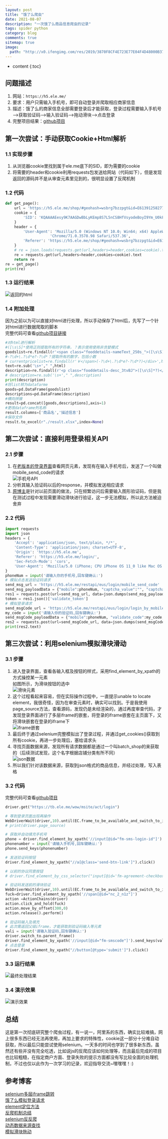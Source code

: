 ```yaml
---
layout: post
title: "饿了么爬虫"
date: 2021-08-07
description: "一次饿了么商品信息爬虫的记录"
tags: spider python
category: blog
comments: true
sitemap: true
image:
  path: "http://x0.ifengimg.com/res/2019/3870F8CF4E723E77E04F4D48000B376486E6006F_size27_w539_h271.jpeg"
---
```

* content
{:toc}

## 问题描述

1. 网站：`https://h5.ele.me/`  
2. 要求：用户只需输入手机号，即可自动登录并爬取相应商家信息  
3. 描述：饿了么的商家信息全部需要登录后才能获取，登录过程需要输入手机号——>获取验证码——>输入验证码——>拖动滑块——>点击登录
4. 完整项目结果：[github项目](https://github.com/Windy810/ElemeSpider)  
  
## 第一次尝试：手动获取Cookie+Html解析

### 1.1 实现步骤

1. 从浏览器cookie里找到属于ele.me底下的SID，即为需要的cookie
2. 将需要的header和cookie利用requests包发送给网站（代码如下），但是发现返回的源码并不是从审查元素里见到的，很明显设置了反爬机制

### 1.2 代码

```python
def get_page():
    url = 'https://h5.ele.me/shop/#geohash=wsbrg7bzzpgt&id=E6139125827790262630&rank_id=undefined&spm=a2ogi.13147251.shopList.5'
    cookie = {
        'SID': 'KQAAAAEesy9K7AAGDwBbLyKEmp8S7L5nCS8HfVsyodeBoyI9Ym_U0kFd',
    }
    header = {
        'User-Agent': 'Mozilla/5.0 (Windows NT 10.0; Win64; x64) AppleWebKit/537.36 (KHTML, like Gecko) '
                    'Chrome/71.0.3578.98 Safari/537.36',
        'Referer': 'https://h5.ele.me/shop/#geohash=wsbrg7bzzpgt&id=E6139125827790262630&rank_id=undefined&spm=a2ogi.13147251.shopList.5',
    }
    # re = json.loads(requests.get(url,headers=header,cookies=cookie).text)
    re = requests.get(url,headers=header,cookies=cookie).text
    return re
re = get_page()
print(re)
```

### 1.3 运行结果

![返回的html](https://raw.githubusercontent.com/Windy810/ElemeSpider/master/img/html.png)

### 1.4 附加处理

因为之前以为可以直接对html进行处理，所以手动保存了html后，先写了一个针对html进行数据爬取的脚本  
完整代码可查看[github项目链接](https://github.com/Windy810/ElemeSpider/blob/master/HtmlDataProcess/html_to_excel.py)

```python
#对html进行解析
#([\s\S]*使用正则提取所有的字符串，？表示使用使用非贪婪模式
goodslist=re.findall(r'<span class="fooddetails-nameText_250s_">([\s\S]*?)</span>',html)
#-?\d+\.?\d*e?-?\d*？提取所有的数字，包括小数
# currentpricelist=re.findall(r'￥</span>(-?\d+\.?\d*e?-?\d*?)</div>',html)
text=re.sub('\s+'," ",html)
description=re.findall(r'<p class="fooddetails-desc_3tvBJ">([\s\S]*?)</p>',text)
# description=re.sub('\s+'," ",description)
print(description)
#将list转为datafarme
goods=pd.DataFrame(goodslist)
descriptions=pd.DataFrame(description)
#横向拼接
result=pd.concat([goods,descriptions],axis=1)
#更改dataframe列名称
result.columns=['商品名','描述信息']
#保存文件
result.to_excel(r"./result.xlsx",index=None)
```

## 第二次尝试：直接利用登录相关API

### 2.1 步骤

1. 在[老版本的登录界面](https://h5.ele.me/login)查看网页元素，发现有在输入手机号后，发送了一个叫做mobile_send_code的请求  
![手机号API](https://pic2.zhimg.com/v2-eed560269e263bc62675d698078c25f5_r.jpg)
2. 分析其输入验证码以后的response，并模拟发送相应请求
3. [原博主](https://zhuanlan.zhihu.com/p/85503585)是针对以前页面的做法，只在频繁访问后需要输入图形验证码，但是我在测试过程中发现需要滑动滑块进行验证，这一步无法模拟，所以此方法被迫舍弃

### 2.2 代码

```python
import requests 
import json  
headers = { 
    'Accept': 'application/json, text/plain, */*', 
    'Content-Type': 'application/json; charset=UTF-8', 
    'Origin': 'https://h5.ele.me', 
    'Referer': 'https://h5.ele.me/login/', 
    'Sec-Fetch-Mode': 'cors', 
    'User-Agent': 'Mozilla/5.0 (iPhone; CPU iPhone OS 11_0 like Mac OS X) AppleWebKit/604.1.38 (KHTML, like Gecko) Version/11.0 Mobile/15A372 Safari/604.1' 
}  
phoneNum = input('请输入你的手机号,回车键确认:') 
# 模拟点击发送验证码请求 
send_msg_url = 'https://h5.ele.me/restapi/eus/login/mobile_send_code' 
send_msg_payloadData = {"mobile":phoneNum, "captcha_value":"", "captcha_hash":"", "scf":"ms"} 
res1 = requests.post(url=send_msg_url, data=json.dumps(send_msg_payloadData), headers=headers) 
token = res1.json()['validate_token'] 
# 模拟登录请求 
send_msgCode_url = 'https://h5.ele.me/restapi/eus/login/login_by_mobile' 
my_code = input('请输入你的验证码,回车键确认:') 
send_msgCode_payloadData = {"mobile":phoneNum, "validate_code":my_code, "validate_token":token, "scf":"ms"} 
res2 = requests.post(url=send_msgCode_url, data=json.dumps(send_msgCode_payloadData), headers=headers)  
print(res2.text) 
```

## 第三次尝试：利用selenium模拟滑块滑动

### 3.1 步骤

1. 进入登录界面，查看各输入框及按钮的样式，采用find_element_by_xpath的方式操控某一元素  
如图所示，为滑块按钮的选中  
![滑块元素](https://raw.githubusercontent.com/Windy810/ElemeSpider/master/img/slide.png)
2. 这个过程看起来容易，但在实际操作过程中，一直提示unable to locate element，我很奇怪，因为在审查元素时，确实可以找到。于是我使用page_source方法，查看源码，发现仍是未经渲染的，通过再度审查代码，才发现登录界面进行了多层iframe的嵌套，将登录的iframe嵌套在主页面下，又将滑块嵌套在登录的iframe下  
![iframe嵌套](https://raw.githubusercontent.com/Windy810/ElemeSpider/master/img/iframe.png)
3. 最后终于通过selenium完整模拟出了登录过程，并通过get_cookies()获取到所有cookie，再进一步处理后，塞给请求头
4. 寻找页面数据来源，发现所有请求数据都是通过一个叫batch_shop的来获取的（后续测试发现，这个名字根据店铺分类有所不同）  
![json数据](https://raw.githubusercontent.com/Windy810/ElemeSpider/master/img/dataapi1.png)
5. 所以我们针对该数据来源，获取到json格式的商品信息，并经过处理，写入表格

### 3.2 代码

完整代码可查看[github项目](https://github.com/Windy810/ElemeSpider)

```python
driver.get("https://tb.ele.me/wow/msite/act/login")

# 等到登录页面出现再操作
WebDriverWait(driver,10).until(EC.frame_to_be_available_and_switch_to_it("alibaba-login-box")) 
# print(driver.page_source)

# 获取并自动填充手机号
phone = driver.find_element_by_xpath('//input[@id="fm-sms-login-id"]')
phonenumber = input('请输入手机号,回车键确认:') 
phone.send_keys(phonenumber)

# 发送验证码按钮
driver.find_element_by_xpath("//a[@class='send-btn-link']").click()

# 以前的协议同意按钮
# driver.find_element_by_css_selector("input[@id='fm-agreement-checkbox']").click()

# 验证码发送前的滑块验证
WebDriverWait(driver,10).until(EC.frame_to_be_available_and_switch_to_it("baxia-dialog-content")) 
fuck=driver.find_element_by_xpath('//span[@id="nc_2_n1z"]')
action =ActionChains(driver)
action.click_and_hold(fuck)
action.move_by_offset(300,0)
action.release().perform()

# 验证码输入及填充
# 此次需返回父级iframe，才能获取到验证码输入等元素
vali = input('请输入验证码,回车键确认:') 
driver.switch_to.parent_frame()
driver.find_element_by_xpath('//input[@id="fm-smscode"]').send_keys(vali)
# 点击登录
driver.find_element_by_xpath("//button[@type='submit']").click()
```

### 3.3 运行结果

![最终处理结果](https://raw.githubusercontent.com/Windy810/ElemeSpider/master/img/dataexcel.png)

### 3.4 演示效果

![演示效果](https://imgur.com/coJK1zX)

## 总结

这是第一次彻底研究整个爬虫过程，有一说一，阿里系的东西，确实比较难搞，网上很多东西已经无法再使用，再加上要求的特殊性，cookie这一部分十分难自动获取，所以最后只能尝试使用selenium。一天多的时间也学到了很多新东西，虽然还有些并没有完全吃透，比如说js的反爬应该如何处理等，而且最后完成的项目也比较粗糙，在指定商户方面、登录失败的提示方面都没有写比较全面的处理机制，不过也仅以此作为一次学习的记录，欢迎指导交流~嘿嘿嘿！:)  

## 参考博客

[selenium多层iframe跳转](https://www.cnblogs.com/chaosk-1404/p/13513585.html)  
[饿了么模拟登录请求](https://zhuanlan.zhihu.com/p/85503585)  
[element定位方法](https://www.cnblogs.com/nnniki/p/9633437.html)  
[反爬机制总结](https://blog.csdn.net/xiao_yi_xiao/article/details/101835176)  
[selenium反反爬](https://blog.51cto.com/u_6315133/3158464?xiangguantuijian&01)  
[动态数据来源查找](https://blog.csdn.net/qq_42692386/article/details/105825085)  
[模拟滑块拖动](https://blog.csdn.net/u012067766/article/details/79793264)

